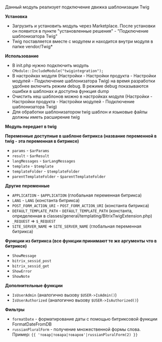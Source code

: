 Данный модуль реализует подключение движка шаблонизации Twig

**Установка**

- Загрузить и установить модуль через Marketplace. После установки он появится в пункте "установленные решения" - "Подключение шаблонизатора Twig"
- Twig поставляется вместе с модулем и находится внутри модуля в папке vendor/Twig*

**Использование**

- В init.php нужно подключить модуль `CModule::IncludeModule("twigintegration");`
- В настройках модуля (Настройки - Настройки продукта - Настройки модулей - Подключение шаблонизатора Twig) на время разработки удобнее включить режим debug. В режиме debug показываются ошибки в шаблонах и доступна функция dump
- Очистить кеш шаблонов можно в настройках модуля (Настройки - Настройки продукта - Настройки модулей - Подключение шаблонизатора Twig)
- Для обработки шаблонизатором twig шаблон и языковые файлы должны иметь расширение twig

**Модуль передает в twig**

**Переменные доступные в шаблоне битрикса (название переменной в twig - эта переменная в битриксе)**

- `params` - `$arParams`
- `result` - `$arResult`
- `langMessages` - `$arLangMessages`
- `template` - `$template`
- `templateFolder` - `$templateFolder`
- `parentTemplateFolder` - `$parentTemplateFolder`

**Другие переменные**

- `APPLICATION` - `$APPLICATION` (глобальная переменная битрикса)
- `LANG` - `LANG` (константа битрикса)
- `POST_FORM_ACTION_URI` - `POST_FORM_ACTION_URI` (константа битрикса)
- `DEFAULT_TEMPLATE_PATH` - `DEFAULT_TEMPLATE_PATH` (константа, определенная в classes/general/templating/BitrixTwigExtension.php)
- `_REQUEST` => `$_REQUEST`
- `SITE_SERVER_NAME` => `SITE_SERVER_NAME` (глобальная переменная битрикса)

**Функции из битрикса (все функции принимают те же аргументы что в битриксе)**

- `ShowMessage`
- `bitrix_sessid_post`
- `bitrix_sessid_get`
- `ShowError`
- `ShowNote`

**Дополнительные функции**

- `IsUserAdmin` (аналогично вызову `$USER->IsAdmin()`)
- `IsUserAuthorized` (аналогично вызову `$USER->IsAuthorized()`)

**Фильтры**

- `formatDate` - форматирование даты с помощью битриксовой функции FormatDateFromDB
- `russianPluralForm` - получение множественной формы слова. Пример: `{{ 'товар|товара|товаров'|russianPluralForm(2) }}`